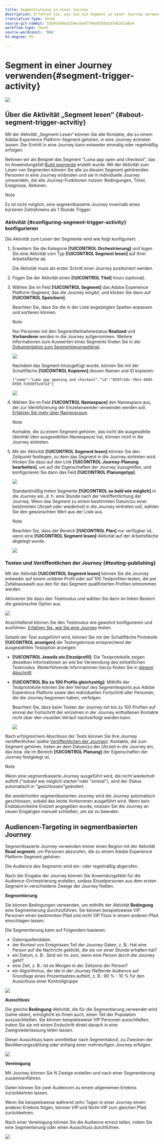 ```yaml
---
title: Segmentnutzung in einer Journey
description: Erfahren Sie, wie Sie ein Segment in einer Journey verwenden
translation-type: tm+mt
source-git-commit: 55b9e5d8ed259ec6ed7746e835691d7d6261a8a4
workflow-type: tm+mt
source-wordcount: '968'
ht-degree: 0%

---
```


# Segment in einer Journey verwenden{#segment-trigger-activity}

![](../assets/do-not-localize/badge.png)

## Über die Aktivität „Segment lesen“ {#about-segment-trigger-actvitiy}

Mit der Aktivität „Segment-Lesen“ können Sie alle Kontakte, die zu einem Adobe Experience Platform-Segment gehören, in eine Journey eintreten lassen. Der Eintritt in eine Journey kann entweder einmalig oder regelmäßig erfolgen.

Nehmen wir als Beispiel das Segment &quot;Luma app open and checkout&quot;, das im Anwendungsfall [Build segmente](../segment/about-segments.md) erstellt wurde. Mit der Aktivität zum Lesen von Segmenten können Sie alle zu diesem Segment gehörenden Personen in eine Journey einbinden und sie in individuelle Journey umwandeln, die alle Journey-Funktionen nutzen: Bedingungen, Timer, Ereignisse, Aktionen.

>[!NOTE]
>
>Es ist nicht möglich, eine segmentbasierte Journey innerhalb eines kürzeren Zeitrahmens als 1 Stunde Trigger.

### Aktivität {#configuring-segment-trigger-activity} konfigurieren

Die Aktivität zum Lesen der Segmente wird wie folgt konfiguriert:

1. Erweitern Sie die Kategorie **[!UICONTROL Orchestrierung]** und legen Sie eine Aktivität vom Typ **[!UICONTROL Segment lesen]** auf Ihrer Arbeitsfläche ab.

   Die Aktivität muss als erster Schritt einer Journey positioniert werden.

1. Fügen Sie der Aktivität einen **[!UICONTROL Titel]** hinzu (optional).

1. Wählen Sie im Feld **[!UICONTROL Segment]** das Adobe Experience Platform-Segment, das die Journey eingibt, und klicken Sie dann auf **[!UICONTROL Speichern]**.

   Beachten Sie, dass Sie die in der Liste angezeigten Spalten anpassen und sortieren können.

   >[!NOTE]
   >
   >Nur Personen mit den Segmentteilnahmestatus **Realized** und **Vorhandene** werden in die Journey aufgenommen. Weitere Informationen zum Auswerten eines Segments finden Sie in der [Dokumentation zum Segmentierungsdienst](https://experienceleague.adobe.com/docs/experience-platform/segmentation/tutorials/evaluate-a-segment.html?lang=de#interpret-segment-results).

   ![](../assets/read-segment-selection.png)

   Nachdem das Segment hinzugefügt wurde, können Sie mit der Schaltfläche **[!UICONTROL Kopieren]** dessen Namen und ID kopieren:

   `{"name":"Luma app opening and checkout",”id":"8597c5dc-70e3-4b05-8fb9-7e938f5c07a3"}`

   ![](../assets/read-segment-copy.png)

1. Wählen Sie im Feld **[!UICONTROL Namespace]** den Namespace aus, der zur Identifizierung der Einzelanwender verwendet werden soll. [Erfahren Sie mehr über Namensraum](../event/about-creating.md#select-the-namespace).

   >[!NOTE]
   >
   >Kontakte, die zu einem Segment gehören, das nicht die ausgewählte Identität (den ausgewählten Namespace) hat, können nicht in die Journey eintreten.

1. Mit der Aktivität **[!UICONTROL Segment lesen]** können Sie den Zeitpunkt festlegen, zu dem das Segment in die Journey eintreten wird. Klicken Sie dazu auf den Link **[!UICONTROL Journey-Planung bearbeiten]**, um auf die Eigenschaften der Journey zuzugreifen, und konfigurieren Sie dann das Feld **[!UICONTROL Planungstyp]**.

   ![](../assets/read-segment-schedule.png)

   Standardmäßig treten Segmente **[!UICONTROL so bald wie möglich]** in die Journey ein, d. h. eine Stunde nach der Veröffentlichung der Journey. Wenn das Segment zu einem bestimmten Datum/zu einer bestimmten Uhrzeit oder wiederholt in die Journey eintreten soll, wählen Sie den gewünschten Wert aus der Liste aus.

   >[!NOTE]
   >
   >Beachten Sie, dass der Bereich **[!UICONTROL Plan]** nur verfügbar ist, wenn eine **[!UICONTROL Segment lesen]**-Aktivität auf der Arbeitsfläche abgelegt wurde.

   ![](../assets/read-segment-schedule-list.png)

### Testen und Veröffentlichen der Journey {#testing-publishing}

Mit der Aktivität **[!UICONTROL Segment lesen]** können Sie die Journey entweder auf einem unitären Profil oder auf 100 Testprofilen testen, die per Zufallsauswahl aus den für das Segment qualifizierten Profilen entnommen werden.

Aktivieren Sie dazu den Testmodus und wählen Sie dann im linken Bereich die gewünschte Option aus.

![](../assets/read-segment-test-mode.png)

Anschließend können Sie den Testmodus wie gewohnt konfigurieren und ausführen. [Erfahren Sie, wie Sie eine Journey](testing-the-journey.md) testen.

Sobald der Test ausgeführt wird, können Sie mit der Schaltfläche Protokolle **[!UICONTROL anzeigen]** die Testergebnisse entsprechend der ausgewählten Testoption anzeigen:

* **[!UICONTROL Jeweils ein Einzelprofil]**: Die Testprotokolle zeigen dieselben Informationen an wie bei Verwendung des einheitlichen Testmodus. Weiterführende Informationen hierzu finden Sie in [diesem Abschnitt](testing-the-journey.md#viewing_logs)

* **[!UICONTROL Bis zu 100 Profile gleichzeitig]**: Mithilfe der Testprotokolle können Sie den Verlauf des Segmentexports aus Adobe Experience Platform sowie den individuellen Fortschritt aller Personen, die die Journey begonnen haben, verfolgen.

   Beachten Sie, dass beim Testen der Journey mit bis zu 100 Profilen auf einmal der Fortschritt der einzelnen in der Journey enthaltenen Kontakte nicht über den visuellen Verlauf nachverfolgt werden kann.

   ![](../assets/read-segment-log.png)

Nach erfolgreichem Abschluss der Tests können Sie Ihre Journey veröffentlichen (siehe [Veröffentlichen der Journey](publishing-the-journey.md)). Kontakte, die zum Segment gehören, treten an dem Datum/zu der Uhrzeit in die Journey ein, das bzw. die im Bereich **[!UICONTROL Planung]** der Eigenschaften der Journey festgelegt ist.

>[!NOTE]
>
>Wenn eine segmentbasierte Journey ausgeführt wird, die nicht wiederholt auftritt (&quot;sobald wie möglich starten&quot;oder &quot;einmal&quot;), wird der Status automatisch in &quot;geschlossen&quot;geändert.
>
>Bei wiederholten segmentbasierten Journey wird die Journey automatisch geschlossen, sobald das letzte Vorkommen ausgeführt wird. Wenn kein Enddatum/keine Endzeit angegeben wurde, müssen Sie die Journey an neuen Eingängen manuell schließen, um sie zu beenden.


## Audiencen-Targeting in segmentbasierten Journey

Segmentbasierte Journey verwenden immer einen Beginn mit der Aktivität **Read segment**, um Personen abzurufen, die zu einem Adobe Experience Platform-Segment gehören.

Die Audience des Segments wird ein- oder regelmäßig abgerufen.

Nach der Eingabe der Journey können Sie Anwendungsfälle für die Audience-Orchestrierung erstellen, sodass Einzelpersonen aus dem ersten Segment in verschiedene Zweige der Journey fließen.

**Segmentierung**

Sie können Bedingungen verwenden, um mithilfe der Aktivität **Bedingung** eine Segmentierung durchzuführen. Sie können beispielsweise VIP Personen einen bestimmten Pfad und nicht VIP Fluss in einem anderen Pfad einschlagen lassen.

Die Segmentierung kann auf Folgendem basieren:

* Datenquellendaten
* der Kontext von Ereignissen Teil der Journey-Daten, z. B.: Hat eine Person auf die Nachricht geklickt, die sie vor einer Stunde erhalten hat?
* ein Datum, z. B.: Sind wir im Juni, wenn eine Person durch die Journey geht?
* eine Zeit, z. B.: Ist es Morgen in der Zeitzone der Person?
* ein Algorithmus, der die in der Journey fließende Audience auf Grundlage eines Prozentsatzes aufteilt, z. B.: 90 % - 10 % für den Ausschluss einer Kontrollgruppe

![](../assets/read-segment-audience1.png)

**Ausschluss**

Die gleiche **Bedingung**-Aktivität, die für die Segmentierung verwendet wird (siehe oben), ermöglicht es Ihnen auch, einen Teil der Population auszuschließen. Sie können beispielsweise VIP Personen ausschließen, indem Sie sie mit einem Endschritt direkt danach in eine Zweigniederlassung leiten lassen.

Dieser Ausschluss kann unmittelbar nach Segmentabruf, zu Zwecken der Bevölkerungszählung oder entlang einer mehrstufigen Journey erfolgen.

![](../assets/read-segment-audience2.png)

**Vereinigung**

Mit Journey können Sie N Zweige erstellen und nach einer Segmentierung zusammenführen.

Daher können Sie zwei Audiencen zu einem allgemeinen Erlebnis zurückkehren lassen.

Wenn Sie beispielsweise während zehn Tagen in einer Journey einem anderen Erlebnis folgen, können VIP und Nicht-VIP zum gleichen Pfad zurückkehren.

Nach einer Vereinigung können Sie die Audience erneut teilen, indem Sie eine Segmentierung oder einen Ausschluss durchführen.

![](../assets/read-segment-audience3.png)
